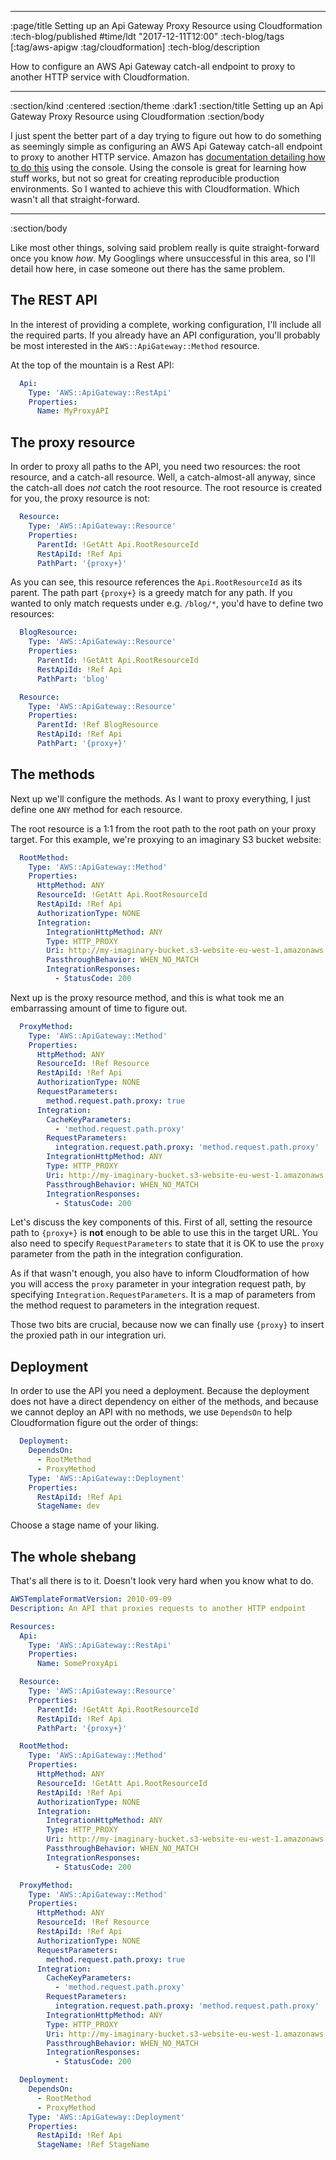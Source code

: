 --------------------------------------------------------------------------------
:page/title Setting up an Api Gateway Proxy Resource using Cloudformation
:tech-blog/published #time/ldt "2017-12-11T12:00"
:tech-blog/tags [:tag/aws-apigw :tag/cloudformation]
:tech-blog/description

How to configure an AWS Api Gateway catch-all endpoint to proxy to another HTTP
service with Cloudformation.

--------------------------------------------------------------------------------
:section/kind :centered
:section/theme :dark1
:section/title Setting up an Api Gateway Proxy Resource using Cloudformation
:section/body

I just spent the better part of a day trying to figure out how to do something
as seemingly simple as configuring an AWS Api Gateway catch-all endpoint to
proxy to another HTTP service. Amazon has [documentation detailing how to do
this](http://docs.aws.amazon.com/apigateway/latest/developerguide/api-gateway-set-up-simple-proxy.html)
using the console. Using the console is great for learning how stuff works, but
not so great for creating reproducible production environments. So I wanted to
achieve this with Cloudformation. Which wasn't all that straight-forward.

--------------------------------------------------------------------------------
:section/body

Like most other things, solving said problem really is quite straight-forward
once you know _how_. My Googlings where unsuccessful in this area, so I'll
detail how here, in case someone out there has the same problem.

## The REST API

In the interest of providing a complete, working configuration, I'll include all
the required parts. If you already have an API configuration, you'll probably be
most interested in the `AWS::ApiGateway::Method` resource.

At the top of the mountain is a Rest API:

```yaml
  Api:
    Type: 'AWS::ApiGateway::RestApi'
    Properties:
      Name: MyProxyAPI
```

## The proxy resource

In order to proxy all paths to the API, you need two resources: the root
resource, and a catch-all resource. Well, a catch-almost-all anyway, since the
catch-all does *not* catch the root resource. The root resource is created for
you, the proxy resource is not:

```yaml
  Resource:
    Type: 'AWS::ApiGateway::Resource'
    Properties:
      ParentId: !GetAtt Api.RootResourceId
      RestApiId: !Ref Api
      PathPart: '{proxy+}'
```

As you can see, this resource references the `Api.RootResourceId` as its parent.
The path part `{proxy+}` is a greedy match for any path. If you wanted to only
match requests under e.g. `/blog/*`, you'd have to define two resources:

```yaml
  BlogResource:
    Type: 'AWS::ApiGateway::Resource'
    Properties:
      ParentId: !GetAtt Api.RootResourceId
      RestApiId: !Ref Api
      PathPart: 'blog'

  Resource:
    Type: 'AWS::ApiGateway::Resource'
    Properties:
      ParentId: !Ref BlogResource
      RestApiId: !Ref Api
      PathPart: '{proxy+}'
```

## The methods

Next up we'll configure the methods. As I want to proxy everything, I just
define one `ANY` method for each resource.

The root resource is a 1:1 from the root path to the root path on your proxy
target. For this example, we're proxying to an imaginary S3 bucket website:

```yaml
  RootMethod:
    Type: 'AWS::ApiGateway::Method'
    Properties:
      HttpMethod: ANY
      ResourceId: !GetAtt Api.RootResourceId
      RestApiId: !Ref Api
      AuthorizationType: NONE
      Integration:
        IntegrationHttpMethod: ANY
        Type: HTTP_PROXY
        Uri: http://my-imaginary-bucket.s3-website-eu-west-1.amazonaws.com/
        PassthroughBehavior: WHEN_NO_MATCH
        IntegrationResponses:
          - StatusCode: 200

```

Next up is the proxy resource method, and this is what took me an embarrassing
amount of time to figure out.

```yaml
  ProxyMethod:
    Type: 'AWS::ApiGateway::Method'
    Properties:
      HttpMethod: ANY
      ResourceId: !Ref Resource
      RestApiId: !Ref Api
      AuthorizationType: NONE
      RequestParameters:
        method.request.path.proxy: true
      Integration:
        CacheKeyParameters:
          - 'method.request.path.proxy'
        RequestParameters:
          integration.request.path.proxy: 'method.request.path.proxy'
        IntegrationHttpMethod: ANY
        Type: HTTP_PROXY
        Uri: http://my-imaginary-bucket.s3-website-eu-west-1.amazonaws.com/{proxy}
        PassthroughBehavior: WHEN_NO_MATCH
        IntegrationResponses:
          - StatusCode: 200
```

Let's discuss the key components of this. First of all, setting the resource
path to `{proxy+}` is **not** enough to be able to use this in the target URL.
You also need to specify `RequestParameters` to state that it is OK to use the
`proxy` parameter from the path in the integration configuration.

As if that wasn't enough, you also have to inform Cloudformation of how you will
access the `proxy` parameter in your integration request path, by specifying
`Integration.RequestParameters`. It is a map of parameters from the method
request to parameters in the integration request.

Those two bits are crucial, because now we can finally use `{proxy}` to insert
the proxied path in our integration uri.

## Deployment

In order to use the API you need a deployment. Because the deployment does not
have a direct dependency on either of the methods, and because we cannot deploy
an API with no methods, we use `DependsOn` to help Cloudformation figure out the
order of things:

```yaml
  Deployment:
    DependsOn:
      - RootMethod
      - ProxyMethod
    Type: 'AWS::ApiGateway::Deployment'
    Properties:
      RestApiId: !Ref Api
      StageName: dev
```

Choose a stage name of your liking.

## The whole shebang

That's all there is to it. Doesn't look very hard when you know what to do.

```yaml
AWSTemplateFormatVersion: 2010-09-09
Description: An API that proxies requests to another HTTP endpoint

Resources:
  Api:
    Type: 'AWS::ApiGateway::RestApi'
    Properties:
      Name: SomeProxyApi

  Resource:
    Type: 'AWS::ApiGateway::Resource'
    Properties:
      ParentId: !GetAtt Api.RootResourceId
      RestApiId: !Ref Api
      PathPart: '{proxy+}'

  RootMethod:
    Type: 'AWS::ApiGateway::Method'
    Properties:
      HttpMethod: ANY
      ResourceId: !GetAtt Api.RootResourceId
      RestApiId: !Ref Api
      AuthorizationType: NONE
      Integration:
        IntegrationHttpMethod: ANY
        Type: HTTP_PROXY
        Uri: http://my-imaginary-bucket.s3-website-eu-west-1.amazonaws.com/
        PassthroughBehavior: WHEN_NO_MATCH
        IntegrationResponses:
          - StatusCode: 200

  ProxyMethod:
    Type: 'AWS::ApiGateway::Method'
    Properties:
      HttpMethod: ANY
      ResourceId: !Ref Resource
      RestApiId: !Ref Api
      AuthorizationType: NONE
      RequestParameters:
        method.request.path.proxy: true
      Integration:
        CacheKeyParameters:
          - 'method.request.path.proxy'
        RequestParameters:
          integration.request.path.proxy: 'method.request.path.proxy'
        IntegrationHttpMethod: ANY
        Type: HTTP_PROXY
        Uri: http://my-imaginary-bucket.s3-website-eu-west-1.amazonaws.com/{proxy}
        PassthroughBehavior: WHEN_NO_MATCH
        IntegrationResponses:
          - StatusCode: 200

  Deployment:
    DependsOn:
      - RootMethod
      - ProxyMethod
    Type: 'AWS::ApiGateway::Deployment'
    Properties:
      RestApiId: !Ref Api
      StageName: !Ref StageName
```
